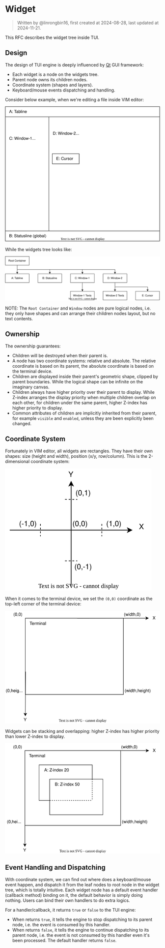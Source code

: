 # Widget

> Written by @linrongbin16, first created at 2024-08-28, last updated at 2024-11-21.

This RFC describes the widget tree inside TUI.

## Design

The design of TUI engine is deeply influenced by [Qt](https://www.qt.io/) GUI framework:

- Each widget is a node on the widgets tree.
- Parent node owns its children nodes.
- Coordinate system (shapes and layers).
- Keyboard/mouse events dispatching and handling.

Consider below example, when we're editing a file inside VIM editor:

![1](../images/1-TUI-1-Widget.1.drawio.svg)

While the widgets tree looks like:

![2](../images/1-TUI-1-Widget.2.drawio.svg)

NOTE: The `Root Container` and `Window` nodes are pure logical nodes, i.e. they only have shapes and can arrange their children nodes layout, but no text contents.

## Ownership

The ownership guarantees:

- Children will be destroyed when their parent is.
- A node has two coordinate systems: relative and absolute. The relative coordinate is based on its parent, the absolute coordinate is based on the terminal device.
- Children are displayed inside their parent's geometric shape, clipped by parent boundaries. While the logical shape can be infinite on the imaginary canvas.
- Children always have higher priority over their parent to display. While Z-index arranges the display priority when multiple children overlap on each other, for children under the same parent, higher Z-index has higher priority to display.
- Common attributes of children are implicitly inherited from their parent, for example `visible` and `enabled`, unless they are been explicitly been changed.

## Coordinate System

Fortunately in VIM editor, all widgets are rectangles. They have their own shapes: size (height and width), position (x/y, row/column). This is the 2-dimensional coordinate system:

![3](../images/1-TUI-1-Widget.3.drawio.svg)

When it comes to the terminal device, we set the `(0,0)` coordinate as the top-left corner of the terminal device:

![4](../images/1-TUI-1-Widget.4.drawio.svg)

Widgets can be stacking and overlapping: higher Z-index has higher priority than lower Z-index to display.

![5](../images/1-TUI-1-Widget.5.drawio.svg)

## Event Handling and Dispatching

With coordinate system, we can find out where does a keyboard/mouse event happen, and dispatch it from the leaf nodes to root node in the widget tree, which is totally intuitive. Each widget node has a default event handler (callback method) binding on it, the default behavior is simply doing nothing. Users can bind their own handlers to do extra logics.

For a handler/callback, it returns `true` or `false` to the TUI engine:

- When returns `true`, it tells the engine to stop dispatching to its parent node, i.e. the event is consumed by this handler.
- When returns `false`, it tells the engine to continue dispatching to its parent node, i.e. the event is not consumed by this handler even it's been processed. The default handler returns `false`.
